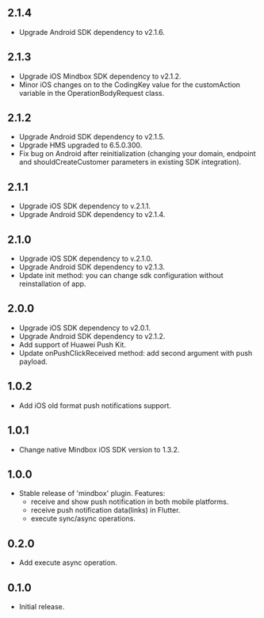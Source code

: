 ## 2.1.4
* Upgrade Android SDK dependency to v2.1.6.

## 2.1.3

* Upgrade iOS Mindbox SDK dependency to v2.1.2.
* Minor iOS changes on to the CodingKey value for the customAction variable in the OperationBodyRequest class.

## 2.1.2

* Upgrade Android SDK dependency to v2.1.5.
* Upgrade HMS upgraded to 6.5.0.300.
* Fix bug on Android after reinitialization (changing your domain, endpoint and shouldCreateCustomer parameters in existing SDK integration).

## 2.1.1

* Upgrade iOS SDK dependency to v.2.1.1.
* Upgrade Android SDK dependency to v2.1.4.

## 2.1.0

* Upgrade iOS SDK dependency to v.2.1.0.
* Upgrade Android SDK dependency to v2.1.3.
* Update init method: you can change sdk configuration without reinstallation of app.

## 2.0.0

* Upgrade iOS SDK dependency to v2.0.1.
* Upgrade Android SDK dependency to v2.1.2. 
* Add support of Huawei Push Kit.
* Update onPushClickReceived method: add second argument with push payload.

## 1.0.2

* Add iOS old format push notifications support.

## 1.0.1

* Change native Mindbox iOS SDK version to 1.3.2.

## 1.0.0

* Stable release of 'mindbox' plugin. Features:
  * receive and show push notification in both mobile platforms.
  * receive push notification data(links) in Flutter.
  * execute sync/async operations.

## 0.2.0

* Add execute async operation.

## 0.1.0

* Initial release.
